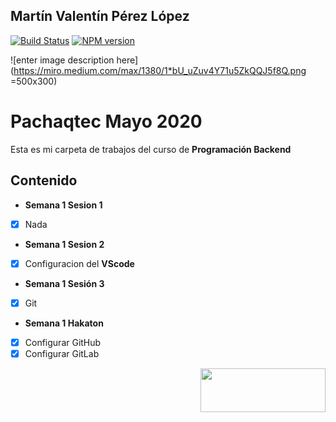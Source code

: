 ## Martín Valentín Pérez López

[![Build Status](https://img.shields.io/travis/benweet/stackedit.svg?style=flat)](https://travis-ci.org/benweet/stackedit) [![NPM version](https://img.shields.io/npm/v/stackedit.svg?style=flat)](https://www.npmjs.org/package/stackedit)
  
![enter image description here](https://miro.medium.com/max/1380/1*bU_uZuv4Y71u5ZkQQJ5f8Q.png =500x300)


# Pachaqtec Mayo 2020
Esta es mi carpeta de trabajos del curso de **Programación Backend**
## Contenido
- **Semana 1 Sesion 1**
 - [x] Nada 
- **Semana 1 Sesion 2**
 - [x] Configuracion del **VScode**
- **Semana 1 Sesión 3**
 - [x] Git
- **Semana 1 Hakaton**
 - [x] Configurar GitHub
 - [x] Configurar GitLab

<img align="right" width="200" height="70" src="https://miro.medium.com/max/1380/1*bU_uZuv4Y71u5ZkQQJ5f8Q.png">
